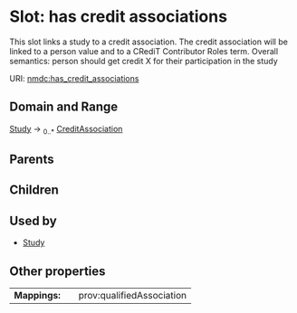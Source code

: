 
# Slot: has credit associations


This slot links a study to a credit association.  The credit association will be linked to a person value and to a CRediT Contributor Roles term. Overall semantics: person should get credit X for their participation in the study

URI: [nmdc:has_credit_associations](https://microbiomedata/meta/has_credit_associations)


## Domain and Range

[Study](Study.md) &#8594;  <sub>0..\*</sub> [CreditAssociation](CreditAssociation.md)

## Parents


## Children


## Used by

 * [Study](Study.md)

## Other properties

|  |  |  |
| --- | --- | --- |
| **Mappings:** | | prov:qualifiedAssociation |

